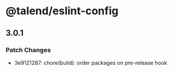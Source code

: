 # @talend/eslint-config

## 3.0.1
### Patch Changes

- 3e9121287: chore(build): order packages on pre-release hook
